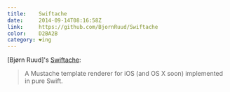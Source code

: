 ```yaml
---
title:    Swiftache
date:     2014-09-14T08:16:58Z
link:     https://github.com/BjornRuud/Swiftache
color:    D2BA2B
category: ❤ing
---
```


[Bjørn Ruud]'s [Swiftache](https://github.com/BjornRuud/Swiftache):

> A Mustache template renderer for iOS (and OS X soon) implemented in pure
> Swift.
